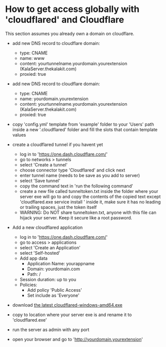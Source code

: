 # How to get access globally with 'cloudflared' and Cloudflare

This section assumes you already own a domain on cloudflare.

- add new DNS record to cloudflare domain:
	- type: CNAME
	- name: www
	- content: yourtunnelname.yourdomain.yourextension (KalaServer.thekalakit.com)
	- proxied: true
	
- add new DNS record to cloudflare domain:
	- type: CNAME
	- name: yourdomain.yourextension
	- content: yourtunnelname.yourdomain.yourextension (KalaServer.thekalakit.com)
	- proxied: true
	
- copy 'config.yml' template from 'example' folder to your 'Users' path inside a new '.cloudflared' folder and fill the slots that contain template values

- create a cloudflared tunnel if you havent yet
	- log in to 'https://one.dash.cloudflare.com/'
	- go to networks > tunnels
	- select 'Create a tunnel'
	- choose connector type 'Cloudflared' and click next
	- enter tunnel name (needs to be save as you add to server)
	- select 'Save tunnel'
	- copy the command text in 'run the following command'
	- create a new file called tunneltoken.txt inside the folder where your server exe will go to and copy the contents of the copied text except 'cloudflared.exe service install ' inside it, make sure it has no leading or trailing spaces, just the token itself
	- WARNING: Do NOT share tunneltoken.txt, anyone with this file can hijack your server. Keep it secure like a root password.
	
- Add a new cloudflared application
	- log in to 'https://one.dash.cloudflare.com/'
	- go to access > applications
	- select 'Create an Application'
	- select 'Self-hosted'
	- Add app data
		- Application Name: yourappname
		- Domain: yourdomain.com
		- Path: /
	- Session duration: up to you
	- Policies:
		- Add policy 'Public Access'
		- Set include as 'Everyone'
	
- download [the latest cloudflared-windows-amd64.exe](https://github.com/cloudflare/cloudflared/releases/latest)
- copy to location where your server exe is and rename it to 'cloudflared.exe'
- run the server as admin with any port
- open your browser and go to 'http://yourdomain.yourextension'
